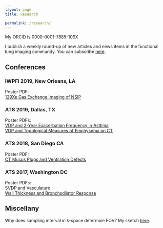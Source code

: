 ```yaml
---
layout: page
title: Research

permalink: /research/
---
```


My ORCID is <a href="http://orcid.org/0000-0001-7885-109X">0000-0001-7885-109X</a>

I publish a weekly round-up of new articles and news items in the functional lung imaging community. You can subscribe <a href = "https://tinyletter.com/lungimaging">here</a>. 

<h2>Conferences</h2>

<h3>IWPFI 2019, New Orleans, LA</h3>
Poster PDF:<br>
<a href="{{site.url}}/pdfs/mummy_iwpfi2019.pdf">129Xe Gas Exchange Imaging of NSIP</a><br>

<h3>ATS 2019, Dallas, TX</h3>
Poster PDFs:<br>
<a href="{{site.url}}/pdfs/mummy_ats2019_outcomes.pdf">VDP and 2-Year Exacerbation Frequency in Asthma</a><br>
<a href="{{site.url}}/pdfs/mummy_ats2019_tprm.pdf">VDP and Topological Measures of Emphysema on CT</a><br>

<h3>ATS 2018, San Diego CA</h3>
Poster PDF:<br>
<a href="{{site.url}}/pdfs/mummy_ats2018_mucus.pdf">CT Mucus Plugs and Ventilation Defects</a>

<h3>ATS 2017, Washington DC</h3>
Poster PDFs:<br>
<a href="{{site.url}}/pdfs/mummy_ats2017_vasculature.pdf">SVDP and Vasculature</a><br>
<a href="{{site.url}}/pdfs/mummy_ats2017_bronch.pdf">Wall Thickness and Bronchodilator Response</a>

<h2>Miscellany</h2>

Why does sampling interval in k-space determine FOV? My sketch <a href="{{ site.baseurl }}/pdfs/k_space_FOV.pdf">here</a>.
